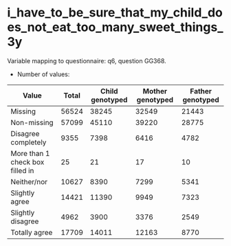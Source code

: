 # i_have_to_be_sure_that_my_child_does_not_eat_too_many_sweet_things_3y
Variable mapping to questionnaire: q6, question GG368.
- Number of values:

| Value | Total | Child genotyped | Mother genotyped | Father genotyped |
| ----- | ----- | --------------- | ---------------- | ---------------- |
| Missing | 56524 | 38245 | 32549 | 21443 |
| Non-missing | 57099 | 45110 | 39220 | 28775 |
| Disagree completely | 9355 | 7398 | 6416 |4782 |
| More than 1 check box filled in | 25 | 21 | 17 |10 |
| Neither/nor | 10627 | 8390 | 7299 |5341 |
| Slightly agree | 14421 | 11390 | 9949 |7323 |
| Slightly disagree | 4962 | 3900 | 3376 |2549 |
| Totally agree | 17709 | 14011 | 12163 |8770 |



